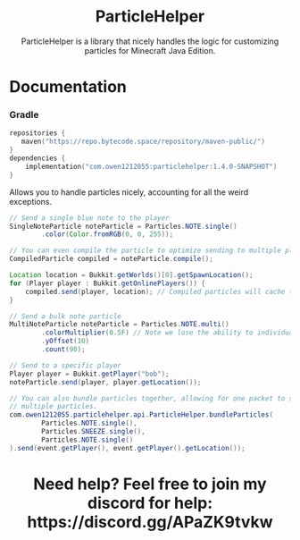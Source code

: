 <h1 style="text-align: center;">ParticleHelper</h1>
<p style="text-align: center;">ParticleHelper is a library that nicely handles the logic for customizing particles for Minecraft Java Edition.</p>

# Documentation

### Gradle
```kt
repositories {
   maven("https://repo.bytecode.space/repository/maven-public/")
}
dependencies {
    implementation("com.owen1212055:particlehelper:1.4.0-SNAPSHOT")
}
```

Allows you to handle particles nicely, accounting for all the weird exceptions.
```java
// Send a single blue note to the player
SingleNoteParticle noteParticle = Particles.NOTE.single()
        .color(Color.fromRGB(0, 0, 255));

// You can even compile the particle to optimize sending to multiple players!
CompiledParticle compiled = noteParticle.compile();

Location location = Bukkit.getWorlds()[0].getSpawnLocation();
for (Player player : Bukkit.getOnlinePlayers()) {
    compiled.send(player, location); // Compiled particles will cache their packet when reusing the same location!
}

// Send a bulk note particle
MultiNoteParticle noteParticle = Particles.NOTE.multi()
        .colorMultiplier(0.5F) // Note we lose the ability to individually modify the particle color, but we can control the multiplier.
        .yOffset(10)
        .count(90);

// Send to a specific player
Player player = Bukkit.getPlayer("bob");
noteParticle.send(player, player.getLocation());

// You can also bundle particles together, allowing for one packet to send
// multiple particles.
com.owen1212055.particlehelper.api.ParticleHelper.bundleParticles(
        Particles.NOTE.single(),
        Particles.SNEEZE.single(),
        Particles.NOTE.single()
).send(event.getPlayer(), event.getPlayer().getLocation());
```


<h1 style="text-align: center;">Need help? Feel free to join my discord for help: https://discord.gg/APaZK9tvkw</h1> 
